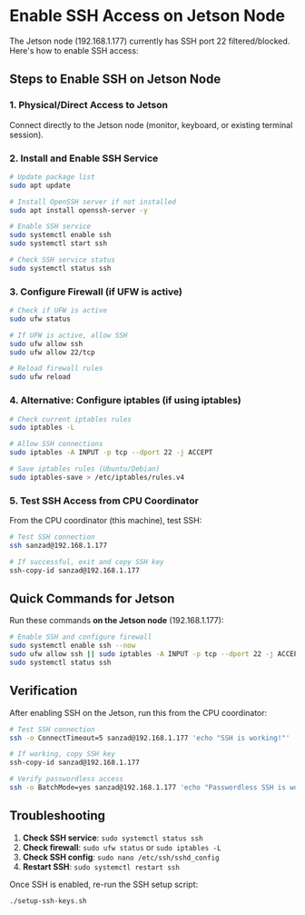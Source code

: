 # Enable SSH Access on Jetson Node

The Jetson node (192.168.1.177) currently has SSH port 22 filtered/blocked. Here's how to enable SSH access:

## Steps to Enable SSH on Jetson Node

### 1. Physical/Direct Access to Jetson
Connect directly to the Jetson node (monitor, keyboard, or existing terminal session).

### 2. Install and Enable SSH Service
```bash
# Update package list
sudo apt update

# Install OpenSSH server if not installed
sudo apt install openssh-server -y

# Enable SSH service
sudo systemctl enable ssh
sudo systemctl start ssh

# Check SSH service status
sudo systemctl status ssh
```

### 3. Configure Firewall (if UFW is active)
```bash
# Check if UFW is active
sudo ufw status

# If UFW is active, allow SSH
sudo ufw allow ssh
sudo ufw allow 22/tcp

# Reload firewall rules
sudo ufw reload
```

### 4. Alternative: Configure iptables (if using iptables)
```bash
# Check current iptables rules
sudo iptables -L

# Allow SSH connections
sudo iptables -A INPUT -p tcp --dport 22 -j ACCEPT

# Save iptables rules (Ubuntu/Debian)
sudo iptables-save > /etc/iptables/rules.v4
```

### 5. Test SSH Access from CPU Coordinator
From the CPU coordinator (this machine), test SSH:
```bash
# Test SSH connection
ssh sanzad@192.168.1.177

# If successful, exit and copy SSH key
ssh-copy-id sanzad@192.168.1.177
```

## Quick Commands for Jetson

Run these commands **on the Jetson node** (192.168.1.177):

```bash
# Enable SSH and configure firewall
sudo systemctl enable ssh --now
sudo ufw allow ssh || sudo iptables -A INPUT -p tcp --dport 22 -j ACCEPT
sudo systemctl status ssh
```

## Verification

After enabling SSH on the Jetson, run this from the CPU coordinator:
```bash
# Test SSH connection
ssh -o ConnectTimeout=5 sanzad@192.168.1.177 'echo "SSH is working!"'

# If working, copy SSH key
ssh-copy-id sanzad@192.168.1.177

# Verify passwordless access
ssh -o BatchMode=yes sanzad@192.168.1.177 'echo "Passwordless SSH is working!"'
```

## Troubleshooting

1. **Check SSH service**: `sudo systemctl status ssh`
2. **Check firewall**: `sudo ufw status` or `sudo iptables -L`
3. **Check SSH config**: `sudo nano /etc/ssh/sshd_config`
4. **Restart SSH**: `sudo systemctl restart ssh`

Once SSH is enabled, re-run the SSH setup script:
```bash
./setup-ssh-keys.sh
```
